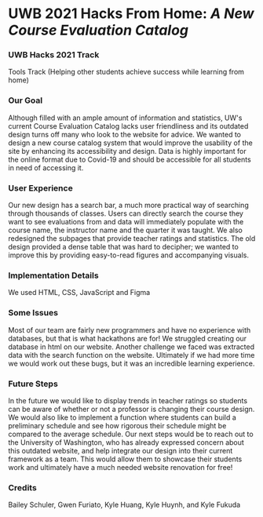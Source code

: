 # UWB 2021 Hacks From Home: _A New Course Evaluation Catalog_
### UWB Hacks 2021 Track
Tools Track (Helping other students achieve success while learning from home)
### Our Goal
Although filled with an ample amount of information and statistics, UW's current Course Evaluation Catalog lacks user friendliness and its outdated design turns off many who look to the website for advice. We wanted to design a new course catalog system that would improve the usability of the site by enhancing its accessibility and design. Data is highly important for the online format due to Covid-19 and should be accessible for all students in need of accessing it. 
### User Experience
Our new design has a search bar, a much more practical way of searching through thousands of classes. Users can directly search the course they want to see evaluations from and data will immediately populate with the course name, the instructor name and the quarter it was taught. We also redesigned the subpages that provide teacher ratings and statistics. The old design provided a dense table that was hard to decipher; we wanted to improve this by providing easy-to-read figures and accompanying visuals.
### Implementation Details
We used HTML, CSS, JavaScript and Figma
### Some Issues
Most of our team are fairly new programmers and have no experience with databases, but that is what hackathons are for! We struggled creating our database in html on our website. Another challenge we faced was extracted data with the search function on the website. Ultimately if we had more time we would work out these bugs, but it was an incredible learning experience. 
### Future Steps
In the future we would like to display trends in teacher ratings so students can be aware of whether or not a professor is changing their course design. We would also like to implement a function where students can build a preliminary schedule and see how rigorous their schedule might be compared to the average schedule. Our next steps would be to reach out to the University of Washington, who has already expressed concern about this outdated website, and help integrate our design into their current framework as a team. This would allow them to showcase their students work and ultimately have a much needed website renovation for free!

### Credits
Bailey Schuler, Gwen Furiato, Kyle Huang, Kyle Huynh, and Kyle Fukuda
